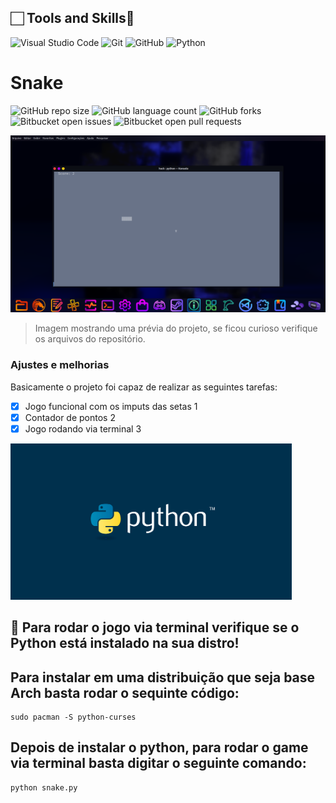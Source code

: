 

## 🏻 Tools and Skills🔗

![Visual Studio Code](https://img.shields.io/badge/Visual%20Studio%20Code-007ACC.svg?style=for-the-badge&logo=Visual-Studio-Code&logoColor=white)
![Git](https://img.shields.io/badge/Git-F05032.svg?style=for-the-badge&logo=Git&logoColor=white)
![GitHub](https://img.shields.io/badge/GitHub-181717.svg?style=for-the-badge&logo=GitHub&logoColor=white)
![Python](https://img.shields.io/badge/Python-E34F26.svg?style=for-the-badge&logo=HTML5&logoColor=white)

<p>

# Snake

![GitHub repo size](https://img.shields.io/github/repo-size/ALucas314/README-template?style=for-the-badge)
![GitHub language count](https://img.shields.io/github/languages/count/ALucas314/README-template?style=for-the-badge)
![GitHub forks](https://img.shields.io/github/forks/ALucas314/README-template?style=for-the-badge)
![Bitbucket open issues](https://img.shields.io/bitbucket/issues/ALucas314/README-template?style=for-the-badge)
![Bitbucket open pull requests](https://img.shields.io/bitbucket/pr-raw/ALucas314/README-template?style=for-the-badge)

<img src="Snake-terminal/imagem.png" alt="Exemplo imagem">

> Imagem mostrando uma prévia do projeto, se ficou curioso verifique os arquivos do repositório.

### Ajustes e melhorias

Basicamente o projeto foi capaz de realizar as seguintes tarefas:

- [x] Jogo funcional com os imputs das setas 1
- [x] Contador de pontos 2
- [x] Jogo rodando via terminal 3
      
<img src="Snake-terminal/PYTHON.png" alt="css3" width="450" height="250"/>

## 🚀 Para rodar o jogo via terminal verifique se o Python está instalado na sua distro!

## Para instalar em uma distribuição que seja base Arch basta rodar o sequinte código:

```
sudo pacman -S python-curses
```
## Depois de instalar o python, para rodar o game via terminal basta digitar o seguinte comando:
```
python snake.py
```
